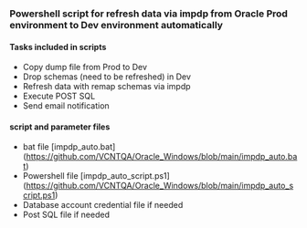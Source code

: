 ### Powershell script for refresh data via impdp from Oracle Prod environment to Dev environment automatically

#### Tasks included in scripts
- Copy dump file from Prod to Dev
- Drop schemas (need to be refreshed) in Dev 
- Refresh data with remap schemas via impdp
- Execute POST SQL
- Send email notification

#### script and parameter files
- bat file [impdp_auto.bat] (https://github.com/VCNTQA/Oracle_Windows/blob/main/impdp_auto.bat)
- Powershell file [impdp_auto_script.ps1] (https://github.com/VCNTQA/Oracle_Windows/blob/main/impdp_auto_script.ps1)
- Database account credential file if needed
- Post SQL file if needed

